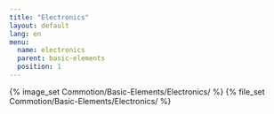 ```yaml
---
title: "Electronics"
layout: default
lang: en
menu:
  name: electronics
  parent: basic-elements
  position: 1
---
```

{% image_set Commotion/Basic-Elements/Electronics/ %}
{% file_set Commotion/Basic-Elements/Electronics/ %}
